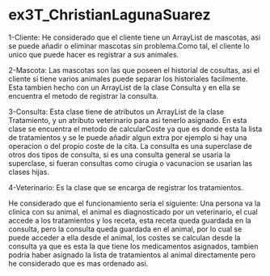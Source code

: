 # ex3T_ChristianLagunaSuarez
1-Cliente: He considerado que el cliente tiene un ArrayList de mascotas, asi se puede añadir o eliminar mascotas sin problema.Como tal, el cliente lo unico que puede hacer es registrar a sus animales.

2-Mascota: Las mascotas son las que poseen el historial de cosultas, asi el cliente si tiene varios animales puede separar los historiales facilmente. Esta tambien hecho con un ArrayList de la clase Consulta y en ella se encuentra el metodo de registrar la consulta.

3-Consulta: Esta clase tiene de atributos un ArrayList de la clase Tratamiento, y un atributo veterinario para asi tenerlo asignado. 
En esta clase se encuentra el metodo de calcularCoste ya que es donde esta la lista de tratamientos y se le puede añadir algun extra por ejemplo si hay una operacion o del propio coste de la cita.
La consulta es una superclase de otros dos tipos de consulta, si es una consulta general se usaria la superclase, si fueran consultas como cirugia o vacunacion se usarian las clases hijas.

4-Veterinario: Es la clase que se encarga de registrar los tratamientos.

He considerado que el funcionamiento seria el siguiente: Una persona va la clinica con su animal, el animal es diagnosticado por un veterinario, el cual accede a los tratamientos y los receta, esta receta queda guardada en la consulta, pero la consulta queda guardada en el animal, por lo cual se puede acceder a ella desde el animal, los costes se calculan desde la consulta ya que es esta la que tiene los medicamentos asignados, tambien podria haber asignado la lista de tratamientos al animal directamente pero he considerado que es mas ordenado asi.
